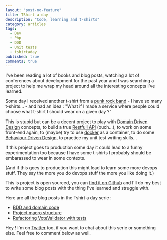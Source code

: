 ```yaml
---
layout: "post-no-feature"
title: TShirt a day
description: "Code, learning and t-shirts"
category: articles
tags:
  - Dev
  - Php
  - DDD
  - Unit tests
  - tshirtaday
published: true
comments: true
---
```


I've been reading a lot of books and blog posts, watching a lot of conferences about development for the past year and I was searching a project to help me wrap my head around all the interesting concepts I've learned.

Some day I received another t-shirt from a [punk rock band](https://ninaschool.bandcamp.com/) - I have so many t-shirts... - and had an idea : "What if I made a service where people could choose what t-shirt I should wear on a given day ?"

This is stupid but can be a decent project to play with [Domain Driven Design](https://en.wikipedia.org/wiki/Domain-driven_design) concepts, to build a true [Restfull API](https://fr.wikipedia.org/wiki/Representational_State_Transfer) (ouch...), to work on some front-end again, to (maybe) try to use [docker](https://www.docker.com/) as a container, to do some [Behaviour Driven Design](https://en.wikipedia.org/wiki/Behavior-driven_development), to practice my unit test writing skills...

If this project goes to production some day it could lead to a funny experimentation too because I have some t-shirts I probably should be embarassed to wear in some contexts.

(And if this goes to production this might lead to learn some more devops stuff. They say the more you do devops stuff the more you like doing it.)

This is project is open sourced, you can [find it on Github](https://github.com/SelrahcD/tshirtaday) and I'll do my best to write some blog posts with the thing I've learned and struggle with.

Here are all the blog posts in the Tshirt a day serie :

* [BDD and domain code](/articles/bdd-and-domain-code/)
* [Project macro structure](/articles/project-macro-structure/)
* [Refactoring VoteValidator with tests](/articles/refactoring-votevaliator-with-tests/)

Hey ! I'm on [Twitter](https://twitter.com/selrahcd) too, if you want to chat about this serie or something else. Feel free to comment below as well.

